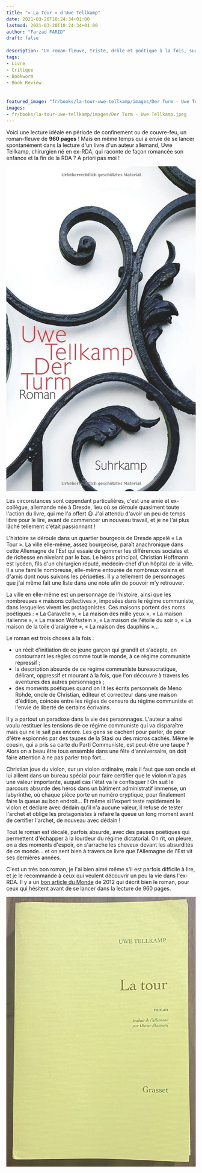 ```yaml
---
title: "« La Tour » d'Uwe Tellkamp"
date: 2021-03-20T10:24:34+01:00
lastmod: 2021-03-20T10:24:34+01:00
author: "Farzad FARID"
draft: false

description: "Un roman-fleuve, triste, drôle et poétique à la fois, sur la fin de l'Allemagne de l'Est"
tags:
- Livre
- Critique
- Bookworm
- Book Review


featured_image: "fr/books/la-tour-uwe-tellkamp/images/Der Turm - Uwe Tellkamp - bandeau.jpeg"
images:
- fr/books/la-tour-uwe-tellkamp/images/Der Turm - Uwe Tellkamp.jpeg
---
```


Voici une lecture idéale en période de confinement ou de couvre-feu, un roman-fleuve de **960 pages** !
Mais en même temps qui a envie de se lancer spontanément dans la lecture d'un livre d'un 
auteur allemand, Uwe Tellkamp, chirurgien né en ex-RDA, qui raconte de façon romancée son enfance et la
fin de la RDA ? A priori pas moi !

![image](images/Der%20Turm%20-%20Uwe%20Tellkamp.jpeg#layoutFillWidth)

Les circonstances sont cependant particulières, c'est une amie et ex-collègue, allemande née à Dresde, 
lieu où se déroule quasiment toute l'action du livre, qui me l'a offert :smiley: J'ai attendu
d'avoir un peu de temps libre pour le lire, avant de commencer un nouveau travail, et je ne l'ai
plus lâché tellement c'était passionnant !

L'histoire se déroule dans un quartier bourgeois de Dresde appelé « La Tour ». La ville elle-même, assez
bourgeoise, paraît anachronique dans cette Allemagne de l'Est qui essaie de gommer les différences
sociales et de richesse en nivelant par le bas. Le héros principal, Christian Hoffmann est lycéen, fils
d'un chirurgien réputé, médecin-chef d'un hôpital de la ville. Il a une famille nombreuse, elle-même
entourée de nombreux voisins et d'amis dont nous suivons les péripéties. Il y a tellement de
personnages que j'ai même fait une liste dans une note afin de pouvoir m'y retrouver.

La ville en elle-même est un personnage de l'histoire, ainsi que les nombreuses « maisons
collectives », imposées dans le régime communiste, dans lesquelles vivent les protagonistes.
Ces maisons portent des noms poétiques : « La Caravelle », « La maison des mille yeux », 
« La maison italienne », « La maison Wolfsstein », « La maison de l'étoile du soir »,
« La maison de la toile d'araignée », « La maison des dauphins »…

Le roman est trois choses à la fois :
- un récit d'initiation de ce jeune garçon qui grandit et s'adapte, en contournant les règles comme
  tout le monde, à ce régime communiste répressif ; 
- la description absurde de ce régime communiste bureaucratique, délirant, oppressif et mourant à la fois, que l'on découvre à travers les aventures des autres personnages ;
- des moments poétiques quand on lit les écrits personnels de Meno Rohde, oncle de Christian, éditeur et correcteur dans
  une maison d'édition, coincée entre les règles de censure du régime communiste et l'envie de liberté 
  de certains écrivains.
  
Il y a partout un paradoxe dans la vie des personnages. L'auteur a ainsi voulu restituer les tensions
de ce régime communiste qui va disparaître mais qui ne le sait pas encore. Les gens se cachent pour
parler, de peur d'être espionnés par des taupes de la Stasi ou des micros cachés. Même le cousin,
qui a pris sa carte du Parti Communiste, est peut-être une taupe ? Alors on a beau être tous
ensemble dans une fête d'anniversaire, on doit faire attention à ne pas parler trop fort…

Christian joue du violon, sur un violon ordinaire, mais il faut que son oncle et lui aillent dans un 
bureau spécial pour faire certifier que le violon n'a pas une valeur importante, auquel cas l'état
va le confisquer ! On suit le parcours absurde des héros dans un bâtiment administratif immense,
un labyrinthe, où chaque pièce porte un numéro cryptique, pour finalement faire la queue au bon endroit…
Et même si l'expert teste rapidement le violon et déclare avec dédain qu'il n'a aucune valeur, il
refuse de tester l'archet et oblige les protagonistes à refaire la queue un long moment avant de
certifier l'archet, de nouveau avec dédain !

Tout le roman est décalé, parfois absurde, avec des pauses poétiques qui permettent d'échapper à
la lourdeur du régime dictatorial. On rit, on pleure, on a des moments d'espoir,
on s'arrache les cheveux devant les
absurdités de ce monde… et on sent bien à travers ce livre que l'Allemagne de l'Est vit ses
dernières années.

C'est un très bon roman, je l'ai bien aimé même s'il est parfois difficile à lire, et je le
recommande à ceux qui veulent découvrir un peu la vie dans l'ex-RDA. Il y a un [bon article du Monde](https://www.lemonde.fr/livres/article/2012/02/09/la-tour-d-uwe-tellkamp_1640783_3260.html) de 2012 qui décrit bien le 
roman, pour ceux qui hésitent avant de se lancer dans la lecture de 960 pages.

![image](images/La%20Tour%20-%20Uwe%20Tellkamp.jpeg#layoutFillWidth)
